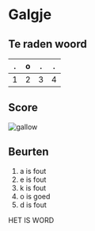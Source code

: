 # Galgje

## Te raden woord

   
|.|o|.|.|
|-|-|-|-|
|1|2|3|4|

## Score
![gallow](https://raw.githubusercontent.com/SomeRandomNeko1/galgje/master/images/7.png)

## Beurten
1. a is fout
2. e is fout
3. k is fout
4. o is goed 
5. d is fout

HET IS WORD